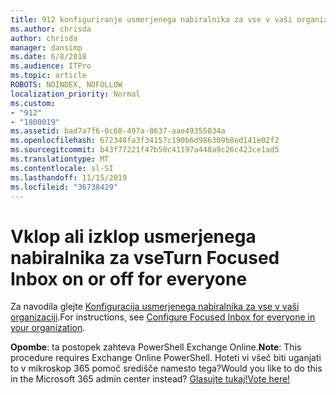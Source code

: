 ```yaml
---
title: 912 konfiguriranje usmerjenega nabiralnika za vse v vaši organizaciji
ms.author: chrisda
author: chrisda
manager: dansimp
ms.date: 6/8/2018
ms.audience: ITPro
ms.topic: article
ROBOTS: NOINDEX, NOFOLLOW
localization_priority: Normal
ms.custom:
- "912"
- "1800019"
ms.assetid: bad7a7f6-0c68-497a-8637-aae49355034a
ms.openlocfilehash: 672348fa3f34157c190b6d986309b8ed141e02f2
ms.sourcegitcommit: b43f77221f47b50c41197a448a9c26c423ce1ad5
ms.translationtype: MT
ms.contentlocale: sl-SI
ms.lasthandoff: 11/15/2019
ms.locfileid: "36738429"
---
```

# <a name="turn-focused-inbox-on-or-off-for-everyone"></a><span data-ttu-id="0fa36-102">Vklop ali izklop usmerjenega nabiralnika za vse</span><span class="sxs-lookup"><span data-stu-id="0fa36-102">Turn Focused Inbox on or off for everyone</span></span>

<span data-ttu-id="0fa36-103">Za navodila glejte [Konfiguracija usmerjenega nabiralnika za vse v vaši organizaciji](https://docs.microsoft.com/office365/admin/setup/configure-focused-inbox).</span><span class="sxs-lookup"><span data-stu-id="0fa36-103">For instructions, see [Configure Focused Inbox for everyone in your organization](https://docs.microsoft.com/office365/admin/setup/configure-focused-inbox).</span></span>

<span data-ttu-id="0fa36-104">**Opombe**: ta postopek zahteva PowerShell Exchange Online.</span><span class="sxs-lookup"><span data-stu-id="0fa36-104">**Note**: This procedure requires Exchange Online PowerShell.</span></span> <span data-ttu-id="0fa36-105">Hoteti vi všeč biti uganjati to v mikroskop 365 pomoč središče namesto tega?</span><span class="sxs-lookup"><span data-stu-id="0fa36-105">Would you like to do this in the Microsoft 365 admin center instead?</span></span> [<span data-ttu-id="0fa36-106">Glasujte tukaj!</span><span class="sxs-lookup"><span data-stu-id="0fa36-106">Vote here!</span></span>](https://go.microsoft.com/fwlink/p/?linkid=862489)
